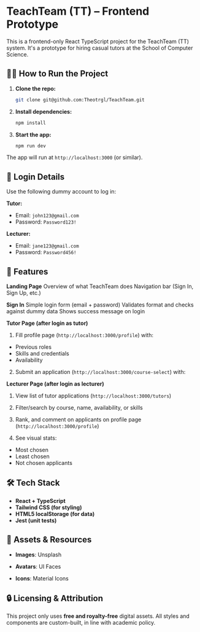 # TeachTeam (TT) – Frontend Prototype

This is a frontend-only React TypeScript project for the TeachTeam (TT) system. It's a prototype for hiring casual tutors at the School of Computer Science.

## 👨‍🏫 How to Run the Project

1. **Clone the repo:**
   ```bash
   git clone git@github.com:Theotrgl/TeachTeam.git
   ```

2. **Install dependencies:**
   ```bash
   npm install
   ```

3. **Start the app:**
   ```bash
   npm run dev
   ```

The app will run at `http://localhost:3000` (or similar).

## 🔐 Login Details

Use the following dummy account to log in:

**Tutor:**
- Email: `john123@gmail.com`
- Password: `Password123!`

**Lecturer:**
- Email: `jane123@gmail.com`
- Password: `Password456!`

## 🧪 Features
**Landing Page**
Overview of what TeachTeam does
Navigation bar (Sign In, Sign Up, etc.)

**Sign In**
Simple login form (email + password)
Validates format and checks against dummy data
Shows success message on login

**Tutor Page (after login as tutor)**
1. Fill profile page (`http://localhost:3000/profile`) with:

- Previous roles
- Skills and credentials
- Availability

2. Submit an application (`http://localhost:3000/course-select`) with:


**Lecturer Page (after login as lecturer)**
1. View list of tutor applications (`http://localhost:3000/tutors`)

2. Filter/search by course, name, availability, or skills

3. Rank, and comment on applicants on profile page (`http://localhost:3000/profile`)

4. See visual stats:

- Most chosen
- Least chosen
- Not chosen applicants

## 🛠️ Tech Stack
- **React + TypeScript**
- **Tailwind CSS (for styling)**
- **HTML5 localStorage (for data)**
- **Jest (unit tests)**

## 🎨 Assets & Resources
- **Images**: Unsplash

- **Avatars**: UI Faces

- **Icons**: Material Icons

## 🔒 Licensing & Attribution
This project only uses **free and royalty-free** digital assets. All styles and components are custom-built, in line with academic policy.
